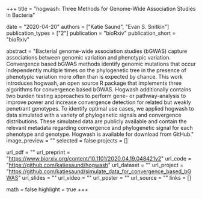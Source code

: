 +++
title = "hogwash: Three Methods for Genome-Wide Association Studies in Bacteria"

date = "2020-04-20"
authors = ["Katie Saund", "Evan S. Snitkin"]
publication_types = ["2"]
publication = "bioRxiv"
publication_short = "bioRxiv"

abstract = "Bacterial genome-wide association studies (bGWAS) capture associations between genomic variation and phenotypic variation. Convergence based bGWAS methods identify genomic mutations that occur independently multiple times on the phylogenetic tree in the presence of phenotypic variation more often than is expected by chance. This work introduces hogwash, an open source R package that implements three algorithms for convergence based bGWAS. Hogwash additionally contains two burden testing approaches to perform gene- or pathway-analysis to improve power and increase convergence detection for related but weakly penetrant genotypes. To identify optimal use cases, we applied hogwash to data simulated with a variety of phylogenetic signals and convergence distributions. These simulated data are publicly available and contain the relevant metadata regarding convergence and phylogenetic signal for each phenotype and genotype. Hogwash is available for download from GitHub."
image_preview = ""
selected = false
projects = []

url_pdf = ""
url_preprint = "https://www.biorxiv.org/content/10.1101/2020.04.19.048421v2"
url_code = "https://github.com/katiesaund/hogwash"
url_dataset = ""
url_project = "https://github.com/katiesaund/simulate_data_for_convergence_based_bGWAS"
url_slides = ""
url_video = ""
url_poster = ""
url_source = ""
links = []

math = false
highlight = true
+++

